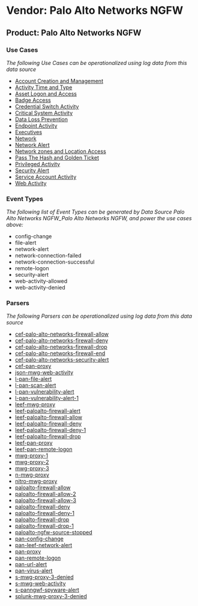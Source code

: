 Vendor: Palo Alto Networks NGFW
===============================
Product: Palo Alto Networks NGFW
--------------------------------

### Use Cases

_The following Use Cases can be operationalized using log data from this data source_

* [Account Creation and Management](../UseCases/usecase_account_creation_and_management.md)
* [Activity Time  and Type](../UseCases/usecase_activity_time__and_type.md)
* [Asset Logon and Access](../UseCases/usecase_asset_logon_and_access.md)
* [Badge Access](../UseCases/usecase_badge_access.md)
* [Credential Switch Activity](../UseCases/usecase_credential_switch_activity.md)
* [Critical System Activity](../UseCases/usecase_critical_system_activity.md)
* [Data Loss Prevention](../UseCases/usecase_data_loss_prevention.md)
* [Endpoint Activity](../UseCases/usecase_endpoint_activity.md)
* [Executives](../UseCases/usecase_executives.md)
* [Network](../UseCases/usecase_network.md)
* [Network Alert](../UseCases/usecase_network_alert.md)
* [Network zones and Location Access](../UseCases/usecase_network_zones_and_location_access.md)
* [Pass The Hash and Golden Ticket](../UseCases/usecase_pass_the_hash_and_golden_ticket.md)
* [Privileged Activity](../UseCases/usecase_privileged_activity.md)
* [Security Alert](../UseCases/usecase_security_alert.md)
* [Service Account Activity](../UseCases/usecase_service_account_activity.md)
* [Web Activity](../UseCases/usecase_web_activity.md)


### Event Types

_The following list of Event Types can be generated by Data Source Palo Alto Networks NGFW_Palo Alto Networks NGFW, and power the use cases above:_

- config-change
- file-alert
- network-alert
- network-connection-failed
- network-connection-successful
- remote-logon
- security-alert
- web-activity-allowed
- web-activity-denied


### Parsers

_The following Parsers can be operationalized using log data from this data source_

* [cef-palo-alto-networks-firewall-allow](../Parsers/parserContent_cef-palo-alto-networks-firewall-allow.md)
* [cef-palo-alto-networks-firewall-deny](../Parsers/parserContent_cef-palo-alto-networks-firewall-deny.md)
* [cef-palo-alto-networks-firewall-drop](../Parsers/parserContent_cef-palo-alto-networks-firewall-drop.md)
* [cef-palo-alto-networks-firewall-end](../Parsers/parserContent_cef-palo-alto-networks-firewall-end.md)
* [cef-palo-alto-networks-security-alert](../Parsers/parserContent_cef-palo-alto-networks-security-alert.md)
* [cef-pan-proxy](../Parsers/parserContent_cef-pan-proxy.md)
* [json-mwg-web-activity](../Parsers/parserContent_json-mwg-web-activity.md)
* [l-pan-file-alert](../Parsers/parserContent_l-pan-file-alert.md)
* [l-pan-scan-alert](../Parsers/parserContent_l-pan-scan-alert.md)
* [l-pan-vulnerability-alert](../Parsers/parserContent_l-pan-vulnerability-alert.md)
* [l-pan-vulnerability-alert-1](../Parsers/parserContent_l-pan-vulnerability-alert-1.md)
* [leef-mwg-proxy](../Parsers/parserContent_leef-mwg-proxy.md)
* [leef-paloalto-firewall-alert](../Parsers/parserContent_leef-paloalto-firewall-alert.md)
* [leef-paloalto-firewall-allow](../Parsers/parserContent_leef-paloalto-firewall-allow.md)
* [leef-paloalto-firewall-deny](../Parsers/parserContent_leef-paloalto-firewall-deny.md)
* [leef-paloalto-firewall-deny-1](../Parsers/parserContent_leef-paloalto-firewall-deny-1.md)
* [leef-paloalto-firewall-drop](../Parsers/parserContent_leef-paloalto-firewall-drop.md)
* [leef-pan-proxy](../Parsers/parserContent_leef-pan-proxy.md)
* [leef-pan-remote-logon](../Parsers/parserContent_leef-pan-remote-logon.md)
* [mwg-proxy-1](../Parsers/parserContent_mwg-proxy-1.md)
* [mwg-proxy-2](../Parsers/parserContent_mwg-proxy-2.md)
* [mwg-proxy-3](../Parsers/parserContent_mwg-proxy-3.md)
* [n-mwg-proxy](../Parsers/parserContent_n-mwg-proxy.md)
* [nitro-mwg-proxy](../Parsers/parserContent_nitro-mwg-proxy.md)
* [paloalto-firewall-allow](../Parsers/parserContent_paloalto-firewall-allow.md)
* [paloalto-firewall-allow-2](../Parsers/parserContent_paloalto-firewall-allow-2.md)
* [paloalto-firewall-allow-3](../Parsers/parserContent_paloalto-firewall-allow-3.md)
* [paloalto-firewall-deny](../Parsers/parserContent_paloalto-firewall-deny.md)
* [paloalto-firewall-deny-1](../Parsers/parserContent_paloalto-firewall-deny-1.md)
* [paloalto-firewall-drop](../Parsers/parserContent_paloalto-firewall-drop.md)
* [paloalto-firewall-drop-1](../Parsers/parserContent_paloalto-firewall-drop-1.md)
* [paloalto-ngfw-source-stopped](../Parsers/parserContent_paloalto-ngfw-source-stopped.md)
* [pan-config-change](../Parsers/parserContent_pan-config-change.md)
* [pan-leef-network-alert](../Parsers/parserContent_pan-leef-network-alert.md)
* [pan-proxy](../Parsers/parserContent_pan-proxy.md)
* [pan-remote-logon](../Parsers/parserContent_pan-remote-logon.md)
* [pan-url-alert](../Parsers/parserContent_pan-url-alert.md)
* [pan-virus-alert](../Parsers/parserContent_pan-virus-alert.md)
* [s-mwg-proxy-3-denied](../Parsers/parserContent_s-mwg-proxy-3-denied.md)
* [s-mwg-web-activity](../Parsers/parserContent_s-mwg-web-activity.md)
* [s-panngwf-spyware-alert](../Parsers/parserContent_s-panngwf-spyware-alert.md)
* [splunk-mwg-proxy-3-denied](../Parsers/parserContent_splunk-mwg-proxy-3-denied.md)
